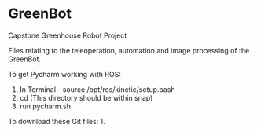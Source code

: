 # GreenBot
Capstone Greenhouse Robot Project

Files relating to the teleoperation, automation and image processing of the GreenBot.

To get Pycharm working with ROS:
1. In Terminal - source /opt/ros/kinetic/setup.bash
2. cd <Pychmarm> (This directory should be within snap)
3. run pycharm.sh
  
To download these Git files:
1. 
